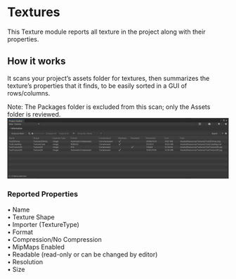 # Textures
This Texture module reports all texture in the project along with their properties. 

##  How it works
It scans your project’s assets folder for textures, then summarizes the texture’s properties that it finds, to be easily sorted in a GUI of rows/columns. 

 Note: The Packages folder is excluded from this scan; only the Assets folder is reviewed.
 <img src="images/texturemodule.png">
### Reported Properties
•	Name <br>
•	Texture Shape <br>
•	Importer (TextureType) <br>
•	Format <br>
•	Compression/No Compression <br>
•	MipMaps Enabled <br>
•	Readable (read-only or can be changed by editor) <br>
•	Resolution <br>
•	Size 
